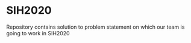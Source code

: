 # SIH2020
Repository contains solution to problem statement on which our team is going to work in SIH2020
